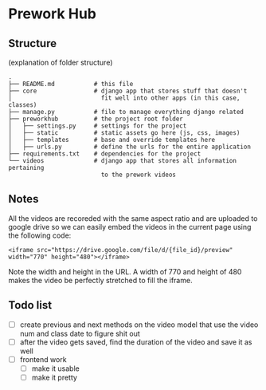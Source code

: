 # Prework Hub

## Structure

(explanation of folder structure)

```
.
├── README.md           # this file
├── core                # django app that stores stuff that doesn't 
│                         fit well into other apps (in this case, classes)
├── manage.py           # file to manage everything django related
├── preworkhub          # the project root folder
│   ├── settings.py     # settings for the project
│   ├── static          # static assets go here (js, css, images)
│   ├── templates       # base and override templates here
│   ├── urls.py         # define the urls for the entire application
├── requirements.txt    # dependencies for the project
└── videos              # django app that stores all information pertaining 
                          to the prework videos
```

## Notes

All the videos are recoreded with the same aspect ratio and are uploaded to google drive so we can easily embed the
videos in the current page using the following code:

`<iframe src="https://drive.google.com/file/d/{file_id}/preview" width="770" height="480"></iframe>`

Note the width and height in the URL. A width of 770 and height of 480 makes the video be perfectly stretched to fill
the iframe.

## Todo list
- [ ] create previous and next methods on the video model that use the video num and class date to figure shit out
- [ ] after the video gets saved, find the duration of the video and save it as well
- [ ] frontend work
  - [ ] make it usable
  - [ ] make it pretty